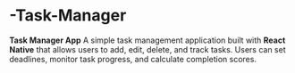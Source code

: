# -Task-Manager
**Task Manager App**    A simple task management application built with **React Native** that allows users to add, edit, delete, and track tasks. Users can set deadlines, monitor task progress, and calculate completion scores. 
